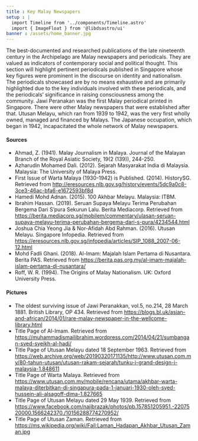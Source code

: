 ```yaml
---
title : Key Malay Newspapers
setup : |
  import Timeline from '../components/Timeline.astro'
  import { ImageFloat } from '@libdsastro/ui'
banner : /assets/home_banner.jpg
---
```


The best-documented and researched publications of the late nineteenth century in the Archipelago are Malay newspapers and periodicals. They are valued as indicators of contemporary social and political thought. This section will highlight pertinent periodicals published in Singapore whose key figures were prominent in the discourse on identity and nationalism. The periodicals showcased are by no means exhaustive and are primarily highlighted due to the key individuals involved with these periodicals, and the periodicals’ significance in raising consciousness among the community. Jawi Peranakan was the first Malay periodical printed in Singapore. There were other Malay newspapers that were established after that. Utusan Melayu, which ran from 1939 to 1942, was the very first wholly owned, managed and financed by Malays. The Japanese occupation, which began in 1942, incapacitated the whole network of Malay newspapers.

#### Sources

- Ahmad, Z. (1941). Malay Journalism in Malaya. Journal of the Malayan Branch of the Royal Asiatic Society, 19(2 (139)), 244-250.
- Azharudin Mohamed Dali. (2012). Sejarah Masyarakat India di Malaysia. Malaysia: The University of Malaya Press.
- First Issue of Warta Malaya (1930-1942) is Published. (2014). HistorySG. Retrieved from http://eresources.nlb.gov.sg/history/events/5dc9a0c8-3ce3-46ac-bfa6-e1672593bf8d
- Hamedi Mohd Adnan. (2015). 100 Akhbar Melayu. Malaysia: ITBM.
- Ibrahim Hassan. (2019). Seruan Supaya Melayu Terima Perubahan Bergema Dari S’pura Sekurun Lalu. Berita Mediacorp. Retrieved from https://berita.mediacorp.sg/mobilem/commentary/ulasan-seruan-supaya-melayu-terima-perubahan-bergema-dari-s-pura/4234544.html
- Joshua Chia Yeong Jia & Nor-Afidah Abd Rahman. (2016). Utusan Melayu. Singapore Infopedia. Retrieved from https://eresources.nlb.gov.sg/infopedia/articles/SIP_1088_2007-06-12.html
- Mohd Fadli Ghani. (2018). Al-Imam: Majalah Islam Pertama di Nusantara. Berita PAS. Retrieved from https://berita.pas.org.my/al-imam-majalah-islam-pertama-di-nusantara/
- Roff, W. R. (1994). The Origins of Malay Nationalism. UK: Oxford University Press.

#### Pictures

- The oldest surviving issue of Jawi Peranakkan, vol.5, no.214, 28 March 1881. British Library, OP 434. Retrieved from https://blogs.bl.uk/asian-and-african/2014/01/rare-malay-newspaper-in-the-wellcome-library.html
- Title Page of Al-Imam. Retrieved from https://muhammadismailibrahim.wordpress.com/2014/04/21/sumbangan-syed-syeikh-al-hadi/
- Title Page of Utusan Melayu dated 18 September 1963. Retrieved from https://web.archive.org/web/20190320171135/http://www.utusan.com.my/80-tahun-utusan/utusan-rakam-sejarah/tunku-i-grand-design-i-malaysia-1.848611
- Title Page of Warta Malaya. Retrieved from https://www.utusan.com.my/mobile/rencana/utama/akhbar-warta-malaya-diterbitkan-di-singapura-pada-1-januari-1930-oleh-syed-hussein-ali-alsagoff-dima-1.827665
- Title Page of Utusan Melayu dated 29 May 1939. Retrieved from https://www.facebook.com/najibrazak/photos/pb.157851205951.-2207520000.1566242370./10156288774270952/
- Title Page of Utusan Zaman. Retrieved from https://ms.wikipedia.org/wiki/Fail:Laman_Hadapan_Akhbar_Utusan_Zaman.jpg
